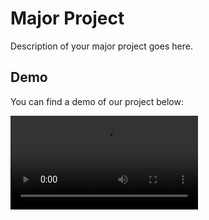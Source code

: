 # Major Project

Description of your major project goes here. 

## Demo

You can find a demo of our project below:

![Project Demo](https://github.com/srinivasdurga320/ARS-USING-ML/raw/main/Project.webm)

